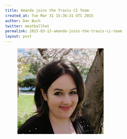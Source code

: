 ```yaml
---
title: Amanda joins the Travis CI Team
created_at: Tue Mar 31 15:36:31 UTC 2015
author: Dan Buch
twitter: meatballhat
permalink: 2015-03-13-amanda-joins-the-travis-ci-team
layout: post
---
```

<figure class="right small">
  <img src="/images/amanda.jpg">
</figure>

